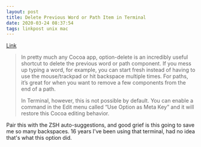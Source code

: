```yaml
---
layout: post
title: Delete Previous Word or Path Item in Terminal
date: 2020-03-24 08:37:54
tags: linkpost unix mac
---
```


[Link](https://techreflect.net/2018/06/12/macos-tip-delete-previous-word-or-path-item-in-terminal/)

> In pretty much any Cocoa app, option-delete is an incredibly useful shortcut to delete the previous word or path component. If you mess up typing a word, for example, you can start fresh instead of having to use the mouse/trackpad or hit backspace multiple times. For paths, it’s great for when you want to remove a few components from the end of a path.
> 
> In Terminal, however, this is not possible by default. You can enable a command in the Edit menu called “Use Option as Meta Key” and it will restore this Cocoa editing behavior.

Pair this with the ZSH auto-suggestions, and good grief is this going to save me so many backspaces. 16 years I've been using that terminal, had no idea that's what this option did.
